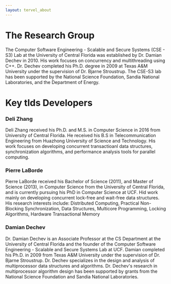```yaml
---
layout: tervel_about
---
```


# The Research Group

The Computer Software Engineering - Scalable and Secure Systems (CSE - S3) Lab at the University of Central Florida was established by Dr. Damian Dechev in 2010. His work focuses on concurrency and multithreading using C++. Dr. Dechev completed his Ph.D. degree in 2009 at Texas A&M University under the supervision of Dr. Bjarne Stroustrup. The CSE-S3 lab has been supported by the National Science Foundation, Sandia National Laboratories, and the Department of Energy.

# Key tlds Developers
<h3> Deli Zhang</h3>
Deli Zhang received his Ph.D. and M.S. in Computer Science in 2016 from University of Central Florida. He received his B.S in Telecommunication Engineering from Huazhong University of Science and Technology. His work focuses on developing concurrent transactioanl data structures, synchronization algorithms, and performance analysis tools for parallel computing.

<h3> Pierre LaBorde</h3>
Pierre LaBorde received his Bachelor of Science (2011), and Master of Science (2013), in Computer Science from the University of Central Florida, and is currently pursuing his PhD in Computer Science at UCF. Hid work mainly on developing concurrent lock-free and wait-free data structures. His research interests include:
Distributed Computing, Practical Non-Blocking Synchronization, Data Structures, Multicore Programming, Locking Algorithms, Hardware Transactional Memory

<h3> Damian Dechev</h3>
Dr. Damian Dechev is an Associate Professor at the CS Department at the University of Central Florida and the founder of the Computer Software Engineering - Scalable and Secure Systems Lab at UCF. Damian completed his Ph.D. in 2009 from Texas A&M University under the supervision of Dr. Bjarne Stroustrup. Dr. Dechev specializes in the design and analysis of multiprocessor data structures and algorithms. Dr. Dechev's research in multiprocessor algorithm design has been supported by grants from the National Science Foundation and Sandia National Laboratories.

